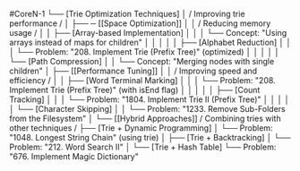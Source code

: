 #CoreN-1
└── [Trie Optimization Techniques]
    │   / Improving trie performance /
    │
    ├── ─ [[Space Optimization]]
    │   │   / Reducing memory usage /
    │   │   ├── [Array-based Implementation]
    │   │   │   └── Concept: "Using arrays instead of maps for children"
    │   │   │
    │   │   ├── [Alphabet Reduction]
    │   │   │   └── Problem: "208. Implement Trie (Prefix Tree)" (optimized)
    │   │   │
    │   │   └── [Path Compression]
    │   │       └── Concept: "Merging nodes with single children"
    │
    ├── [[Performance Tuning]]
    │   │   / Improving speed and efficiency /
    │   │   ├── [Word Terminal Marking]
    │   │   │   └── Problem: "208. Implement Trie (Prefix Tree)" (with isEnd flag)
    │   │   │
    │   │   ├── [Count Tracking]
    │   │   │   └── Problem: "1804. Implement Trie II (Prefix Tree)"
    │   │   │
    │   │   └── [Character Skipping]
    │   │       └── Problem: "1233. Remove Sub-Folders from the Filesystem"
    │
    └── [[Hybrid Approaches]]
        / Combining tries with other techniques /
        ├── [Trie + Dynamic Programming]
        │   └── Problem: "1048. Longest String Chain" (using trie)
        │
        ├── [Trie + Backtracking]
        │   └── Problem: "212. Word Search II"
        │
        └── [Trie + Hash Table]
            └── Problem: "676. Implement Magic Dictionary"